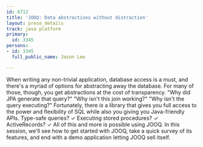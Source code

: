 ```yaml
---
id: 6712
title: 'JOOQ: Data abstractions without distraction'
layout: preso_details
track: java platform
primary:
  id: 3345
persons:
- id: 3345
  full_public_name: Jason Lee

---
```

When writing any non-trivial application, database access is a must, and there's a myriad of options for abstracting away the database. For many of those, though, you get abstractions at the cost of transparency. "Why did JPA generate that query?" "Why isn't this join working?" "Why isn't the query executing?" Fortunately, there _is_ a library that gives you full access to the power and flexibility of SQL while also you giving you Java-friendly APIs. Type-safe queries? ✓ Executing stored procedures? ✓ ActiveRecords? ✓ All of this and more is possible using JOOQ. In this session, we'll see how to get started with JOOQ, take a quick survey of its features, and end with a demo application letting JOOQ sell itself.